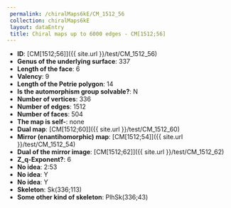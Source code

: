 ```yaml
--- 
 permalink: /chiralMaps6kE/CM_1512_56 
 collection: chiralMaps6kE
 layout: dataEntry
 title: Chiral maps up to 6000 edges - CM[1512;56]
---
```


- **ID**: [CM[1512;56]]({{ site.url }}/test/CM_1512_56)
- **Genus of the underlying surface**: 337
- **Length of the face**: 6
- **Valency**: 9
- **Length of the Petrie polygon**: 14
- **Is the automorphism group solvable?**: N
- **Number of vertices**: 336
- **Number of edges**: 1512
- **Number of faces**: 504
- **The map is self-**: none
- **Dual map**: [CM[1512;60]]({{ site.url }}/test/CM_1512_60)
- **Mirror (enantihomorphic) map**: [CM[1512;54]]({{ site.url }}/test/CM_1512_54)
- **Dual of the mirror image**: [CM[1512;62]]({{ site.url }}/test/CM_1512_62)
- **Z_q-Exponent?**: 6
- **No idea**:  2:53
- **No idea**: Y
- **No idea**: Y
- **Skeleton**: Sk(336;113)
- **Some other kind of skeleton**: PlhSk(336;43)
